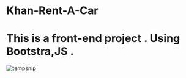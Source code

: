 # Khan-Rent-A-Car
# This is a front-end project . Using Bootstra,JS .
![tempsnip](https://github.com/Shakib-81/Khan-Rent-A-Car/assets/108000998/2e46486a-bdde-4ef7-b865-b8c7e9f7adae)
